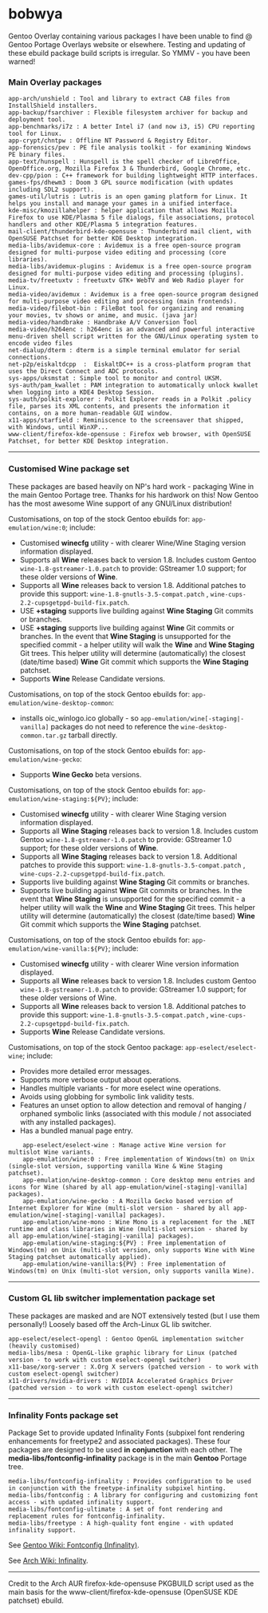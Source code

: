 bobwya
======


Gentoo Overlay containing various packages I have been unable to find @ Gentoo Portage Overlays website or elsewhere.
Testing and updating of these ebuild package build scripts is irregular. So YMMV - you have been warned!

### Main Overlay packages

	app-arch/unshield : Tool and library to extract CAB files from InstallShield installers.
	app-backup/fsarchiver : Flexible filesystem archiver for backup and deployment tool.
	app-benchmarks/i7z : A better Intel i7 (and now i3, i5) CPU reporting tool for Linux.
	app-crypt/chntpw : Offline NT Password & Registry Editor.
	app-forensics/pev : PE file analysis toolkit - for examining Windows PE binary files.
	app-text/hunspell : Hunspell is the spell checker of LibreOffice, OpenOffice.org, Mozilla Firefox 3 & Thunderbird, Google Chrome, etc.
	dev-cpp/pion : C++ framework for building lightweight HTTP interfaces.
	games-fps/dhewm3 : Doom 3 GPL source modification (with updates including SDL2 support).
	games-util/lutris : Lutris is an open gaming platform for Linux. It helps you install and manage your games in a unified interface.
	kde-misc/kmozillahelper : helper application that allows Mozilla Firefox to use KDE/Plasma 5 file dialogs, file associations, protocol handlers and other KDE/Plasma 5 integration features.
	mail-client/thunderbird-kde-opensuse : Thunderbird mail client, with OpenSUSE Patchset for better KDE Desktop integration. 
	media-libs/avidemux-core : Avidemux is a free open-source program designed for multi-purpose video editing and processing (core libraries).
	media-libs/avidemux-plugins : Avidemux is a free open-source program designed for multi-purpose video editing and processing (plugins).
	media-tv/freetuxtv : freetuxtv GTK+ WebTV and Web Radio player for Linux.
	media-video/avidemux : Avidemux is a free open-source program designed for multi-purpose video editing and processing (main frontends).
	media-video/filebot-bin : FileBot tool for organizing and renaming your movies, tv shows or anime, and music. (java jar)
	media-video/handbrake : Handbrake A/V Conversion Tool
	media-video/h264enc : h264enc is an advanced and powerful interactive menu-driven shell script written for the GNU/Linux operating system to encode video files
	net-dialup/dterm : dterm is a simple terminal emulator for serial connections.
	net-p2p/eiskaltdcpp  :  EiskaltDC++ is a cross-platform program that uses the Direct Connect and ADC protocols.
	sys-apps/uksmstat : Simple tool to monitor and control UKSM.
	sys-auth/pam_kwallet : PAM integration to automatically unlock kwallet when logging into a KDE4 Desktop Session.
	sys-auth/polkit-explorer : Polkit Explorer reads in a Polkit .policy file, parses its XML contents, and presents the information it contains, on a more human-readable GUI window.
	x11-apps/starfield : Reminiscence to the screensaver that shipped, with Windows, until WinXP...
	www-client/firefox-kde-opensuse : Firefox web browser, with OpenSUSE Patchset, for better KDE Desktop integration.

***
### Customised Wine package set
These packages are based heavily on NP's hard work - packaging Wine in the main Gentoo Portage tree. Thanks for his hardwork on this!
Now Gentoo has the most awesome Wine support of any GNU/Linux distribution!

Customisations, on top of the stock Gentoo ebuilds for: ```app-emulation/wine:0```; include:
* Customised **winecfg** utility - with clearer Wine/Wine Staging version information displayed.
* Supports all **Wine** releases back to version 1.8. Includes custom Gentoo ```wine-1.8-gstreamer-1.0.patch``` to provide: GStreamer 1.0 support; for these older versions of **Wine**.
* Supports all **Wine** releases back to version 1.8. Additional patches to provide this support: ```wine-1.8-gnutls-3.5-compat.patch``` , ```wine-cups-2.2-cupsgetppd-build-fix.patch```.
* USE **+staging** supports live building against **Wine Staging** Git commits or branches.
* USE **+staging** supports live building against **Wine** Git commits or branches. In the event that **Wine Staging** is unsupported for the specified commit - a helper utility will walk the **Wine** and **Wine Staging** Git trees. This helper utility will determine (automatically) the closest (date/time based) **Wine** Git commit which supports the **Wine Staging** patchset.
* Supports **Wine** Release Candidate versions.

Customisations, on top of the stock Gentoo ebuilds for: ```app-emulation/wine-desktop-common```:
* installs oic_winlogo.ico globally - so ```app-emulation/wine[-staging|-vanilla]``` packages do not need to reference the ```wine-desktop-common.tar.gz``` tarball directly.

Customisations, on top of the stock Gentoo ebuilds for: ```app-emulation/wine-gecko```:
* Supports **Wine Gecko** beta versions.

Customisations, on top of the stock Gentoo ebuilds for: ```app-emulation/wine-staging:${PV}```; include:
* Customised **winecfg** utility - with clearer Wine Staging version information displayed.
* Supports all **Wine Staging** releases back to version 1.8. Includes custom Gentoo ```wine-1.8-gstreamer-1.0.patch``` to provide: GStreamer 1.0 support; for these older versions of **Wine**.
* Supports all **Wine Staging** releases back to version 1.8. Additional patches to provide this support: ```wine-1.8-gnutls-3.5-compat.patch``` , ```wine-cups-2.2-cupsgetppd-build-fix.patch```.
* Supports live building against **Wine Staging** Git commits or branches.
* Supports live building against **Wine** Git commits or branches. In the event that **Wine Staging** is unsupported for the specified commit - a helper utility will walk the **Wine** and **Wine Staging** Git trees. This helper utility will determine (automatically) the closest (date/time based) **Wine** Git commit which supports the **Wine Staging** patchset.

Customisations, on top of the stock Gentoo ebuilds for: ```app-emulation/wine-vanilla:${PV}```; include:
* Customised **winecfg** utility - with clearer Wine version information displayed.
* Supports all **Wine** releases back to version 1.8. Includes custom Gentoo ```wine-1.8-gstreamer-1.0.patch``` to provide: GStreamer 1.0 support; for these older versions of Wine.
* Supports all **Wine** releases back to version 1.8. Additional patches to provide this support: ```wine-1.8-gnutls-3.5-compat.patch``` , ```wine-cups-2.2-cupsgetppd-build-fix.patch```.
* Supports **Wine** Release Candidate versions.

Customisations, on top of the stock Gentoo package: ```app-eselect/eselect-wine```; include:
* Provides more detailed error messages.
* Supports more verbose output about operations.
* Handles multiple variants - for more eselect wine operations.
* Avoids using globbing for symbolic link validity tests.
* Features an unset option to allow detection and removal of hanging / orphaned symbolic links (associated with this module / not associated with any installed packages).
* Has a bundled manual page entry.

```
	app-eselect/eselect-wine : Manage active Wine version for multislot Wine variants.
	app-emulation/wine:0 : Free implementation of Windows(tm) on Unix (single-slot version, supporting vanilla Wine & Wine Staging patchset).
	app-emulation/wine-desktop-common : Core desktop menu entries and icons for Wine (shared by all app-emulation/wine[-staging|-vanilla] packages).
	app-emulation/wine-gecko : A Mozilla Gecko based version of Internet Explorer for Wine (multi-slot version - shared by all app-emulation/wine[-staging|-vanilla] packages).
	app-emulation/wine-mono : Wine Mono is a replacement for the .NET runtime and class libraries in Wine (multi-slot version - shared by all app-emulation/wine[-staging|-vanilla] packages).
	app-emulation/wine-staging:${PV} : Free implementation of Windows(tm) on Unix (multi-slot version, only supports Wine with Wine Staging patchset automatically applied).
	app-emulation/wine-vanilla:${PV} : Free implementation of Windows(tm) on Unix (multi-slot version, only supports vanilla Wine).
```

***

### Custom GL lib switcher implementation package set
These packages are masked and are NOT extensively tested (but I use them personally!) Loosely based off the Arch-Linux GL lib switcher.

	app-eselect/eselect-opengl : Gentoo OpenGL implementation switcher (heavily customised)
	media-libs/mesa : OpenGL-like graphic library for Linux (patched version - to work with custom eselect-opengl switcher)
	x11-base/xorg-server : X.Org X servers (patched version - to work with custom eselect-opengl switcher)
	x11-drivers/nvidia-drivers : NVIDIA Accelerated Graphics Driver (patched version - to work with custom eselect-opengl switcher)

***

### Infinality Fonts package set

Package Set to provide updated Infinality Fonts (subpixel font rendering enhancements for freetype2 and associated packages). These four packages are designed to be used __in__ __conjunction__ with each other. The __media-libs/fontconfig-infinality__ package is in the main __Gentoo__ Portage tree.

	media-libs/fontconfig-infinality : Provides configuration to be used in conjunction with the freetype-infinality subpixel hinting.
	media-libs/fontconfig : A library for configuring and customizing font access - with updated infinality support.
	media-libs/fontconfig-ultimate : A set of font rendering and replacement rules for fontconfig-infinality.
	media-libs/freetype : A high-quality font engine - with updated infinality support.

See [Gentoo Wiki: Fontconfig (Infinality)](https://wiki.gentoo.org/wiki/Fontconfig#Infinality "Gentoo Wiki: Fontconfig (Infinality)").

See [Arch Wiki: Infinality](https://wiki.archlinux.org/index.php/Infinality "Arch Wiki: Infinality").

***

Credit to the Arch AUR firefox-kde-opensuse PKGBUILD script used as the main basis for the  www-client/firefox-kde-opensuse (OpenSUSE KDE patchset) ebuild.

